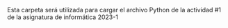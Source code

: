 Esta carpeta será utilizada para cargar el archivo Python de la actividad #1 de la asignatura de informática 2023-1
